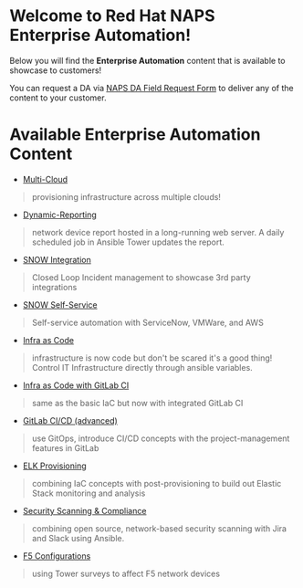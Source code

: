# Welcome to Red Hat NAPS Enterprise Automation!

Below you will find the **Enterprise Automation** content that is available to showcase to customers!

You can request a DA via [NAPS DA Field Request Form](https://docs.google.com/forms/d/e/1FAIpQLScqS70QnbjClD-SQGDth-L_lile2yNAdSC3aXKFNQ0dQX8J4Q/viewform) to deliver any of the content to your customer.


# Available Enterprise Automation Content

*  [Multi-Cloud](./links/multi-cloud.md)
> provisioning infrastructure across multiple clouds! 

* [Dynamic-Reporting](./links/network-report.md)
> network device report hosted in a long-running web server. A daily scheduled job in Ansible Tower updates the report.

* [SNOW Integration](./links/snow-integration.md)
> Closed Loop Incident management to showcase 3rd party integrations

* [SNOW Self-Service](./links/snow-self-service.md)
> Self-service automation with ServiceNow, VMWare, and AWS

* [Infra as Code](./links/infra-as-code.md)
> infrastructure is now code but don't be scared it's a good thing! Control IT Infrastructure directly through ansible variables.

* [Infra as Code with GitLab CI](./links/infra-as-code2.md)
> same as the basic IaC but now with integrated GitLab CI

* [GitLab CI/CD (advanced)](./links/gitlab-ci-cd.md)
> use GitOps, introduce CI/CD concepts with the project-management features in GitLab

* [ELK Provisioning](./links/elk-provisioning.md)
> combining IaC concepts with post-provisioning to build out Elastic Stack monitoring and analysis

* [Security Scanning & Compliance](./links/scanning.md)
> combining open source, network-based security scanning with Jira and Slack using Ansible.

* [F5 Configurations](./links/f5-configuration.md)
> using Tower surveys to affect F5 network devices

